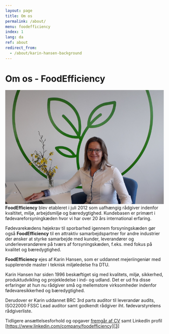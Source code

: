 ```yaml
---
layout: page
title: Om os
permalink: /about/
menu: foodefficiency
index: 1
lang: da
ref: about
redirect_from:
  - /about/karin-hansen-background
---
```


# Om os - FoodEfficiency

![Food Efficiency v/Karin Hansen - Start Up][1]
**FoodEfficiency** blev etableret i juli 2012 som uafhængig rådgiver indenfor kvaltitet, miljø, arbejdsmiljø og bæredygtighed. Kundebasen er primært i fødevareforsyningkæden hvor vi har over 20 års international erfaring. 

Fødevarekædens højekrav til sporbarhed igennem forsyningskæden gør også **FoodEfficiency** til en attraktiv samarbejdspartner for andre industrier der ønsker at styrke samarbejde med kunder, leverandører og underleverandørere på tværs af forsyningskæden, f.eks. med fokus på kvalitet og bæredygtighed. 

**FoodEfficiency** ejes af Karin Hansen, som er uddannet mejeriingeniør med supplerende master i teknisk miljøledelse fra DTU.   

Karin Hansen har siden 1996 beskæftiget sig med kvalitets, miljø, sikkerhed, produktudvikling og projekledelse i ind- og udland. Det er ud fra disse erfaringer at hun nu rådgiver små og mellemstore virksomheder indenfor fødevaresikkerhed og bæredygtighed.

Derudover er Karin uddannet BRC 3rd parts auditor til leverandør audits, ISO22000 FSSC Lead auditor samt godkendt rådgiver iht. fødevarstyrelens rådgiverliste. 

Tidligere ansættelsesforhold og opgaver [fremgår af CV][2] samt LinkedIn profil [https://www.linkedin.com/company/foodefficiency][3]

[0]: /assets/img/FoodEfficiency-StartUp.png#pull-right "Food Efficiency v/karin Hansen - Start Up"
[1]: /assets/images/00%20FoodEfficiency%20StartUp.png#pull-right#w255 "Food Efficiency v/karin Hansen - Start Up"
[2]: /assets/publications/KEH%20CV%20QEHS%20and%20CSR%20development.pdf "KEH CV QEHS and CSR Development "
[3]: https://www.linkedin.com/in/karin-hansen-a14446/ "https://www.linkedin.com/company/foodefficiency"
